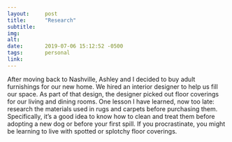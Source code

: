 ```yaml
---
layout:     post
title:      "Research"
subtitle:   
img:        
alt:        
date:       2019-07-06 15:12:52 -0500
tags:       personal
link:       
---
```


After moving back to Nashville, Ashley and I decided to buy adult furnishings for our new home. We hired an interior designer to help us fill our space. As part of that design, the designer picked out floor coverings for our living and dining rooms. One lesson I have learned, now too late: research the materials used in rugs and carpets before purchasing them. Specifically, it’s a good idea to know how to clean and treat them before adopting a new dog or before your first spill. If you procrastinate, you might be learning to live with spotted or splotchy floor coverings.
